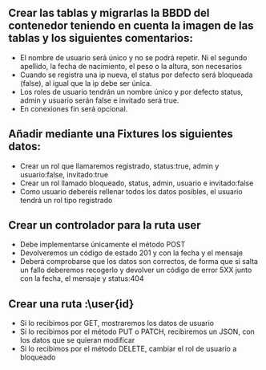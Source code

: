 ## Crear las tablas y migrarlas la BBDD del contenedor teniendo en cuenta la imagen de las tablas y los siguientes comentarios:
- El nombre de usuario será único y no se podrá repetir. Ni el segundo apellido, la fecha de nacimiento, el peso o la altura, son necesarios
- Cuando se registra una ip nueva, el status por defecto será bloqueada (false), al igual que la ip debe ser única.
- Los roles de usuario tendrán un nombre único y por defecto status, admin y usuario serán false e invitado será true.
- En conexiones fin será opcional.
## Añadir mediante una Fixtures los siguientes datos:
- Crear un rol que llamaremos registrado, status:true, admin y usuario:false, invitado:true
- Crear un rol llamado bloqueado, status, admin, usuario e invitado:false
- Como usuario deberéis rellenar todos los datos posibles, el usuario tendrá un rol tipo registrado
## Crear un controlador para la ruta user
- Debe implementarse únicamente el método POST
- Devolveremos un código de estado 201 y con la fecha y el mensaje
- Deberá comprobarse que los datos son correctos, de forma que si salta un fallo deberemos recogerlo y devolver un código de error 5XX junto con la fecha, el mensaje y status:404
## Crear una ruta :\user\{id}
- Si lo recibimos por GET, mostraremos los datos de usuario
- Si lo recibimos por el método PUT o PATCH, recibiremos un JSON, con los datos que se quieran modificar
- Si lo recibimos por el método DELETE, cambiar el rol de usuario a bloqueado

